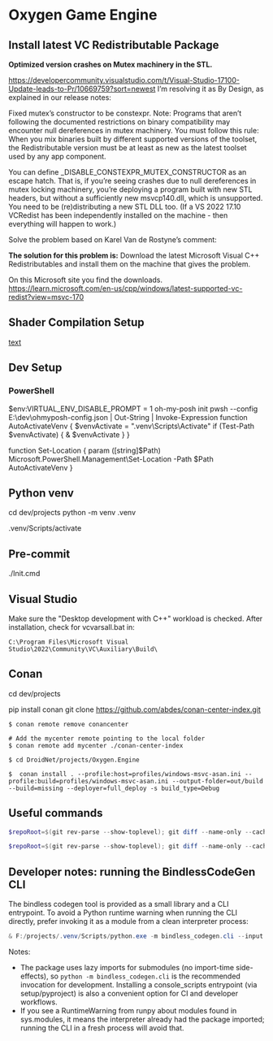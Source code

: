 # Oxygen Game Engine

## Install latest VC Redistributable Package

**Optimized version crashes on Mutex machinery in the STL.**

<https://developercommunity.visualstudio.com/t/Visual-Studio-17100-Update-leads-to-Pr/10669759?sort=newest>
I’m resolving it as By Design, as explained in our release notes:

Fixed mutex’s constructor to be constexpr.
Note: Programs that aren’t following the documented restrictions on binary compatibility may encounter null dereferences in mutex machinery. You must follow this rule:
When you mix binaries built by different supported versions of the toolset, the Redistributable version must be at least as new as the latest toolset used by any app component.

You can define \_DISABLE_CONSTEXPR_MUTEX_CONSTRUCTOR as an escape hatch.
That is, if you’re seeing crashes due to null dereferences in mutex locking machinery, you’re deploying a program built with new STL headers, but without a sufficiently new msvcp140.dll, which is unsupported. You need to be (re)distributing a new STL DLL too. (If a VS 2022 17.10 VCRedist has been independently installed on the machine - then everything will happen to work.)

Solve the problem based on Karel Van de Rostyne’s comment:

**The solution for this problem is:**
Download the latest Microsoft Visual C++ Redistributables and install them on
the machine that gives the problem.

On this Microsoft site you find the downloads.
<https://learn.microsoft.com/en-us/cpp/windows/latest-supported-vc-redist?view=msvc-170>

## Shader Compilation Setup

[text](https://github.com/Devaniti/GetDXC)

## Dev Setup

### PowerShell

$env:VIRTUAL_ENV_DISABLE_PROMPT = 1
oh-my-posh init pwsh --config E:\dev\ohmyposh-config.json | Out-String | Invoke-Expression
function AutoActivateVenv {
$venvActivate = ".venv\Scripts\Activate"
if (Test-Path $venvActivate) {
& $venvActivate
}
}

function Set-Location {
param ([string]$Path)
Microsoft.PowerShell.Management\Set-Location -Path $Path
AutoActivateVenv
}

## Python venv

cd dev/projects
python -m venv .venv

.venv/Scripts/activate

## Pre-commit

./Init.cmd

## Visual Studio

Make sure the "Desktop development with C++" workload is checked.
After installation, check for vcvarsall.bat in:

```pwsh
C:\Program Files\Microsoft Visual Studio\2022\Community\VC\Auxiliary\Build\
```

## Conan

cd dev/projects

pip install conan
git clone <https://github.com/abdes/conan-center-index.git>

```shell
$ conan remote remove conancenter

# Add the mycenter remote pointing to the local folder
$ conan remote add mycenter ./conan-center-index

$ cd DroidNet/projects/Oxygen.Engine

$  conan install . --profile:host=profiles/windows-msvc-asan.ini --profile:build=profiles/windows-msvc-asan.ini --output-folder=out/build --build=missing --deployer=full_deploy -s build_type=Debug

```

## Useful commands

```powershell
$repoRoot=$(git rev-parse --show-toplevel); git diff --name-only --cached | Where-Object { $_ -match '\.(h|cpp)$' } | ForEach-Object { $abs=Join-Path $repoRoot $_; clang-format -i $abs; Write-Output "Formatted: $abs" }
```

```powershell
$repoRoot=$(git rev-parse --show-toplevel); git diff --name-only --cached | Where-Object { $_ -match '(CMakeLists\.txt|\.cmake)$' } | ForEach-Object { $abs=Join-Path $repoRoot $_; gersemi -i $abs; Write-Output "Formatted: $abs" }
```

## Developer notes: running the BindlessCodeGen CLI

The bindless codegen tool is provided as a small library and a CLI entrypoint. To avoid a Python runtime warning when running the CLI directly, prefer invoking it as a module from a clean interpreter process:

```powershell
& F:/projects/.venv/Scripts/python.exe -m bindless_codegen.cli --input <path-to-BindingSlots.yaml> --out-cpp out.h --out-hlsl out.hlsl
```

Notes:

- The package uses lazy imports for submodules (no import-time side-effects), so `python -m bindless_codegen.cli` is the recommended invocation for development. Installing a console_scripts entrypoint (via setup/pyproject) is also a convenient option for CI and developer workflows.
- If you see a RuntimeWarning from runpy about modules found in sys.modules, it means the interpreter already had the package imported; running the CLI in a fresh process will avoid that.
